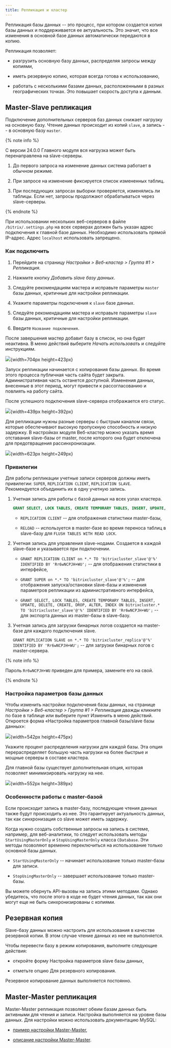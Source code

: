 ```yaml
---
title: Репликация и кластер
---
```


Репликация базы данных -- это процесс, при котором создается копия базы данных и поддерживается ее актуальность. Это значит, что все изменения в основной базе данных автоматически передаются в копию.

Репликация позволяет:

-  разгрузить основную базу данных, распределяя запросы между копиями,

-  иметь резервную копию, которая всегда готова к использованию,

-  работать с несколькими базами данных, расположенными в разных географических точках. Это повышает скорость доступа к данным.

## Master-Slave репликация

Подключение дополнительных серверов баз данных снижает нагрузку на основную базу. Чтение данных происходит из копий `slave`, а запись -- в основную базу `master`.

{% note info %}
 

С версии 24.0.0 Главного модуля вся нагрузка может быть перенаправлена на slave-серверы.

1. До первого запроса на изменение данных система работает в обычном режиме.

2. При запросе на изменение фиксируется список измененных таблиц.

3. При последующих запросах выборки проверяется, изменялись ли таблицы. Если нет, запросы продолжают обрабатываться через slave-серверы.


{% endnote %}

При использовании нескольких веб-серверов в файле `/bitrix/.settings.php` на всех серверах должен быть указан адрес подключения к главной базе данных. Необходимо использовать прямой IP-адрес. Адрес  `localhost` использовать запрещено.

### Как подключить

1. Перейдите на страницу *Настройки > Веб-кластер > Группа #1 > Репликация*.

2. Нажмите кнопку *Добавить slave базу данных*.

3. Следуйте рекомендациям мастера и исправьте параметры `master` базы данных, критичные для настройки репликации.

4. Укажите параметры подключения к `slave` базе данных.

5. Следуйте рекомендациям мастера и исправьте параметры `slave` базы данных, критичные для настройки репликации.

6. Введите `Название подключения`.

После завершения мастер добавит базу в список, но она будет неактивна. В меню действий выберите *Начать использовать* и следуйте инструкциям.

![](./replikaciya-i-klaster.png){width=704px height=423px}

Запуск репликации начинается с копирования базы данных. Во время этого процесса публичная часть сайта будет закрыта. Административная часть останется доступной. Изменения данных, внесенные в этот период, могут привести к рассогласованию и повлиять на работу сайта.

После успешного подключения slave-сервера отображается его статус.

![](./replikaciya-i-klaster-3.png){width=439px height=392px}

Для репликации нужны разные серверы с быстрым каналом связи, которые обеспечивают высокую пропускную способность и низкую задержку. В настройках модуля Веб-кластер можно указать время отставания slave-базы от master, после которого она будет отключена для предотвращения рассинхронизации.

![](./replikaciya-i-klaster-2.png){width=623px height=249px}

### Привилегии

Для работы репликации учетные записи серверов должны иметь привилегии: `SUPER`, `REPLICATION CLIENT`, `REPLICATION SLAVE`. Рекомендуется объединить их в одну учетную запись.

1. Учетная запись для работы с базой данных на всех узлах кластера.

   ```sql
   GRANT SELECT, LOCK TABLES, CREATE TEMPORARY TABLES, INSERT, UPDATE, DELETE, CREATE, DROP, ALTER, INDEX, REPLICATION CLIENT, RELOAD ON bitrixcluster.* TO 'bitrixcluster'@'%' IDENTIFIED BY 'Rr6wNCPJH+WU';
   ```

   -  `REPLICATION CLIENT` -- для отображения статистики master-базы,

   -  `RELOAD` -- используется в master-базе во время переноса таблиц в slave-базу для `FLUSH TABLES WITH READ LOCK`.

2. Учетная запись для управления slave-нодами. Создается в каждой slave-базе и указывается при подключении.

   -  `GRANT REPLICATION CLIENT on *.* TO 'bitrixcluster_slave'@'%' IDENTIFIED BY 'Rr6wNCPJH+WU';` -- для отображения статистики в интерфейсе,

   -  `GRANT SUPER on *.* TO 'bitrixcluster_slave'@'%';` -- для отображения запуска/остановки slave-базы и изменения параметров репликации из административного интерфейса,

   -  `GRANT SELECT, LOCK TABLES, CREATE TEMPORARY TABLES, INSERT, UPDATE, DELETE, CREATE, DROP, ALTER, INDEX ON bitrixcluster.* TO 'bitrixcluster_slave'@'%' IDENTIFIED BY 'Rr6wNCPJH+WU';` -- для экспорта данных из master-базы в slave-базу.

3. Учетная запись для загрузки бинарных логов создается на master-базе для каждого подключения slave.

   `GRANT REPLICATION SLAVE on *.* TO 'bitrixcluster_replica'@'%' IDENTIFIED BY 'Rr6wNCPJH+WU';` -- для загрузки бинарных логов с master-сервера.

{% note info %}
 

Пароль `Rr6wNCPJH+WU` приведен для примера, замените его на свой.


{% endnote %}

### Настройка параметров базы данных

Чтобы изменить настройки подключения базы данных, на странице *Настройки > Веб-кластер > Группа #1 > Репликация* дважды кликните по базе в таблице или выберите пункт Изменить в меню действий. Откроется форма «Настройка параметров главной базы/slave базы данных»:

![](./replikaciya-i-klaster-5.png){width=542px height=475px}

Укажите процент распределения нагрузки для каждой базы. Эта опция перераспределяет большую часть нагрузки на более быстрые и мощные серверы в составе кластера.

Для главной базы существует дополнительная опция, которая позволяет минимизировать нагрузку на нее.

![](./replikaciya-i-klaster-6.png){width=552px height=389px}

### Особенности работы с master-базой

Если происходит запись в master-базу, последующие чтения данных также будут происходить из нее. Это гарантирует актуальность данных, так как синхронизация со slave может иметь задержку.

Когда нужно создать собственные запросы на запись в системе, например, для веб-аналитики, то следует использовать методы `StartUsingMasterOnly` и `StopUsingMasterOnly` класса `CDatabase`. Эти методы позволяют временно переключиться на использование только основной базы данных.

-  `StartUsingMasterOnly` -- начинает использование только master-базы для записи.

-  `StopUsingMasterOnly` -- завершает использование только master-базы.

Вы можете обернуть API-вызовы на запись этими методами. Однако убедитесь, что после этого в коде не будет чтения данных, так как они могут еще не быть синхронизированы с копиями.

## Резервная копия

Slave-базу данных можно настроить для использования в качестве резервной копии. В этом случае чтение данных из нее не выполняется.

Чтобы перевести базу в режим копирования, выполните следующие действия:

-  откройте форму Настройка параметров slave базы данных,

-  отметьте опцию Для резервного копирования.

Резервное копирование данных выполняется постоянно.

## Master-Master репликация

Master-Master репликация позволяет обеим базам данных быть активными для чтения и записи. Настройка выполняется на уровне базы данных. Для настройки можно использовать документацию MySQL:

-  [пример настройки Master-Master](https://efsol.ru/manuals/master-master-mysql.html),

-  [описание настройки Master-Master](https://dev.mysql.com/doc/refman/8.0/en/replication.html).